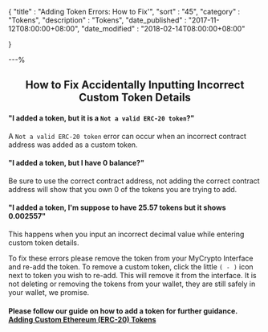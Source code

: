 {
"title"       : "Adding Token Errors: How to Fix'",
"sort"        : "45",
"category"    : "Tokens",
"description" : "Tokens",
"date_published" : "2017-11-12T08:00:00+08:00",
"date_modified"  : "2018-02-14T08:00:00+08:00"

}

---%
## <center>How to Fix Accidentally Inputting Incorrect Custom Token Details</center>

#### "I added a token, but it is a `Not a valid ERC-20 token`?"
A `Not a valid ERC-20 token` error can occur when an incorrect contract address was added as a custom token. 

#### "I added a token, but I have 0 balance?"
Be sure to use the correct contract address, not adding the correct contract address will show that you own 0 of the tokens you are trying to add. 

#### "I added a token, I'm suppose to have 25.57 tokens but it shows 0.002557"
This happens when you input an incorrect decimal value while entering custom token details. 

To fix these errors please remove the token from your MyCrypto Interface and re-add the token. To remove a custom token, click the little `( - )` icon next to token you wish to re-add. This will remove it from the interface. It is not deleting or removing the tokens from your wallet, they are still safely in your wallet, we promise.

#### Please follow our guide on how to add a token for further guidance. [Adding Custom Ethereum (ERC-20) Tokens](https://support.mycrypto.com/tokens/adding-new-token-and-sending-custom-tokens.html)
